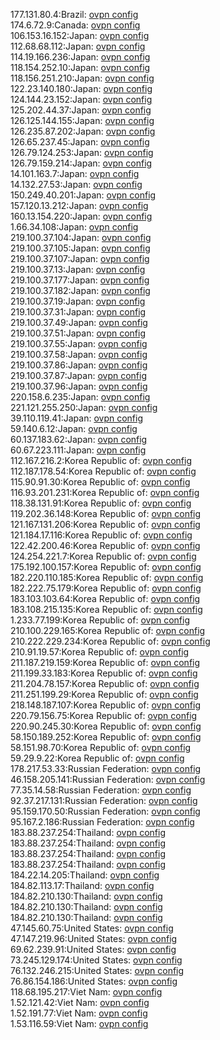 177.131.80.4:Brazil: [ovpn config](vpn/177_131_80_4.ovpn)  
174.6.72.9:Canada: [ovpn config](vpn/174_6_72_9.ovpn)  
106.153.16.152:Japan: [ovpn config](vpn/106_153_16_152.ovpn)  
112.68.68.112:Japan: [ovpn config](vpn/112_68_68_112.ovpn)  
114.19.166.236:Japan: [ovpn config](vpn/114_19_166_236.ovpn)  
118.154.252.10:Japan: [ovpn config](vpn/118_154_252_10.ovpn)  
118.156.251.210:Japan: [ovpn config](vpn/118_156_251_210.ovpn)  
122.23.140.180:Japan: [ovpn config](vpn/122_23_140_180.ovpn)  
124.144.23.152:Japan: [ovpn config](vpn/124_144_23_152.ovpn)  
125.202.44.37:Japan: [ovpn config](vpn/125_202_44_37.ovpn)  
126.125.144.155:Japan: [ovpn config](vpn/126_125_144_155.ovpn)  
126.235.87.202:Japan: [ovpn config](vpn/126_235_87_202.ovpn)  
126.65.237.45:Japan: [ovpn config](vpn/126_65_237_45.ovpn)  
126.79.124.253:Japan: [ovpn config](vpn/126_79_124_253.ovpn)  
126.79.159.214:Japan: [ovpn config](vpn/126_79_159_214.ovpn)  
14.101.163.7:Japan: [ovpn config](vpn/14_101_163_7.ovpn)  
14.132.27.53:Japan: [ovpn config](vpn/14_132_27_53.ovpn)  
150.249.40.201:Japan: [ovpn config](vpn/150_249_40_201.ovpn)  
157.120.13.212:Japan: [ovpn config](vpn/157_120_13_212.ovpn)  
160.13.154.220:Japan: [ovpn config](vpn/160_13_154_220.ovpn)  
1.66.34.108:Japan: [ovpn config](vpn/1_66_34_108.ovpn)  
219.100.37.104:Japan: [ovpn config](vpn/219_100_37_104.ovpn)  
219.100.37.105:Japan: [ovpn config](vpn/219_100_37_105.ovpn)  
219.100.37.107:Japan: [ovpn config](vpn/219_100_37_107.ovpn)  
219.100.37.13:Japan: [ovpn config](vpn/219_100_37_13.ovpn)  
219.100.37.177:Japan: [ovpn config](vpn/219_100_37_177.ovpn)  
219.100.37.182:Japan: [ovpn config](vpn/219_100_37_182.ovpn)  
219.100.37.19:Japan: [ovpn config](vpn/219_100_37_19.ovpn)  
219.100.37.31:Japan: [ovpn config](vpn/219_100_37_31.ovpn)  
219.100.37.49:Japan: [ovpn config](vpn/219_100_37_49.ovpn)  
219.100.37.51:Japan: [ovpn config](vpn/219_100_37_51.ovpn)  
219.100.37.55:Japan: [ovpn config](vpn/219_100_37_55.ovpn)  
219.100.37.58:Japan: [ovpn config](vpn/219_100_37_58.ovpn)  
219.100.37.86:Japan: [ovpn config](vpn/219_100_37_86.ovpn)  
219.100.37.87:Japan: [ovpn config](vpn/219_100_37_87.ovpn)  
219.100.37.96:Japan: [ovpn config](vpn/219_100_37_96.ovpn)  
220.158.6.235:Japan: [ovpn config](vpn/220_158_6_235.ovpn)  
221.121.255.250:Japan: [ovpn config](vpn/221_121_255_250.ovpn)  
39.110.119.41:Japan: [ovpn config](vpn/39_110_119_41.ovpn)  
59.140.6.12:Japan: [ovpn config](vpn/59_140_6_12.ovpn)  
60.137.183.62:Japan: [ovpn config](vpn/60_137_183_62.ovpn)  
60.67.223.111:Japan: [ovpn config](vpn/60_67_223_111.ovpn)  
112.167.216.2:Korea Republic of: [ovpn config](vpn/112_167_216_2.ovpn)  
112.187.178.54:Korea Republic of: [ovpn config](vpn/112_187_178_54.ovpn)  
115.90.91.30:Korea Republic of: [ovpn config](vpn/115_90_91_30.ovpn)  
116.93.201.231:Korea Republic of: [ovpn config](vpn/116_93_201_231.ovpn)  
118.38.131.91:Korea Republic of: [ovpn config](vpn/118_38_131_91.ovpn)  
119.202.36.148:Korea Republic of: [ovpn config](vpn/119_202_36_148.ovpn)  
121.167.131.206:Korea Republic of: [ovpn config](vpn/121_167_131_206.ovpn)  
121.184.17.116:Korea Republic of: [ovpn config](vpn/121_184_17_116.ovpn)  
122.42.200.46:Korea Republic of: [ovpn config](vpn/122_42_200_46.ovpn)  
124.254.221.7:Korea Republic of: [ovpn config](vpn/124_254_221_7.ovpn)  
175.192.100.157:Korea Republic of: [ovpn config](vpn/175_192_100_157.ovpn)  
182.220.110.185:Korea Republic of: [ovpn config](vpn/182_220_110_185.ovpn)  
182.222.75.179:Korea Republic of: [ovpn config](vpn/182_222_75_179.ovpn)  
183.103.103.64:Korea Republic of: [ovpn config](vpn/183_103_103_64.ovpn)  
183.108.215.135:Korea Republic of: [ovpn config](vpn/183_108_215_135.ovpn)  
1.233.77.199:Korea Republic of: [ovpn config](vpn/1_233_77_199.ovpn)  
210.100.229.165:Korea Republic of: [ovpn config](vpn/210_100_229_165.ovpn)  
210.222.229.234:Korea Republic of: [ovpn config](vpn/210_222_229_234.ovpn)  
210.91.19.57:Korea Republic of: [ovpn config](vpn/210_91_19_57.ovpn)  
211.187.219.159:Korea Republic of: [ovpn config](vpn/211_187_219_159.ovpn)  
211.199.33.183:Korea Republic of: [ovpn config](vpn/211_199_33_183.ovpn)  
211.204.78.157:Korea Republic of: [ovpn config](vpn/211_204_78_157.ovpn)  
211.251.199.29:Korea Republic of: [ovpn config](vpn/211_251_199_29.ovpn)  
218.148.187.107:Korea Republic of: [ovpn config](vpn/218_148_187_107.ovpn)  
220.79.156.75:Korea Republic of: [ovpn config](vpn/220_79_156_75.ovpn)  
220.90.245.30:Korea Republic of: [ovpn config](vpn/220_90_245_30.ovpn)  
58.150.189.252:Korea Republic of: [ovpn config](vpn/58_150_189_252.ovpn)  
58.151.98.70:Korea Republic of: [ovpn config](vpn/58_151_98_70.ovpn)  
59.29.9.22:Korea Republic of: [ovpn config](vpn/59_29_9_22.ovpn)  
178.217.53.33:Russian Federation: [ovpn config](vpn/178_217_53_33.ovpn)  
46.158.205.141:Russian Federation: [ovpn config](vpn/46_158_205_141.ovpn)  
77.35.14.58:Russian Federation: [ovpn config](vpn/77_35_14_58.ovpn)  
92.37.217.131:Russian Federation: [ovpn config](vpn/92_37_217_131.ovpn)  
95.159.170.50:Russian Federation: [ovpn config](vpn/95_159_170_50.ovpn)  
95.167.2.186:Russian Federation: [ovpn config](vpn/95_167_2_186.ovpn)  
183.88.237.254:Thailand: [ovpn config](vpn/183_88_237_254.ovpn)  
183.88.237.254:Thailand: [ovpn config](vpn/183_88_237_254.ovpn)  
183.88.237.254:Thailand: [ovpn config](vpn/183_88_237_254.ovpn)  
183.88.237.254:Thailand: [ovpn config](vpn/183_88_237_254.ovpn)  
184.22.14.205:Thailand: [ovpn config](vpn/184_22_14_205.ovpn)  
184.82.113.17:Thailand: [ovpn config](vpn/184_82_113_17.ovpn)  
184.82.210.130:Thailand: [ovpn config](vpn/184_82_210_130.ovpn)  
184.82.210.130:Thailand: [ovpn config](vpn/184_82_210_130.ovpn)  
184.82.210.130:Thailand: [ovpn config](vpn/184_82_210_130.ovpn)  
47.145.60.75:United States: [ovpn config](vpn/47_145_60_75.ovpn)  
47.147.219.96:United States: [ovpn config](vpn/47_147_219_96.ovpn)  
69.62.239.91:United States: [ovpn config](vpn/69_62_239_91.ovpn)  
73.245.129.174:United States: [ovpn config](vpn/73_245_129_174.ovpn)  
76.132.246.215:United States: [ovpn config](vpn/76_132_246_215.ovpn)  
76.86.154.186:United States: [ovpn config](vpn/76_86_154_186.ovpn)  
118.68.195.217:Viet Nam: [ovpn config](vpn/118_68_195_217.ovpn)  
1.52.121.42:Viet Nam: [ovpn config](vpn/1_52_121_42.ovpn)  
1.52.191.77:Viet Nam: [ovpn config](vpn/1_52_191_77.ovpn)  
1.53.116.59:Viet Nam: [ovpn config](vpn/1_53_116_59.ovpn)  
